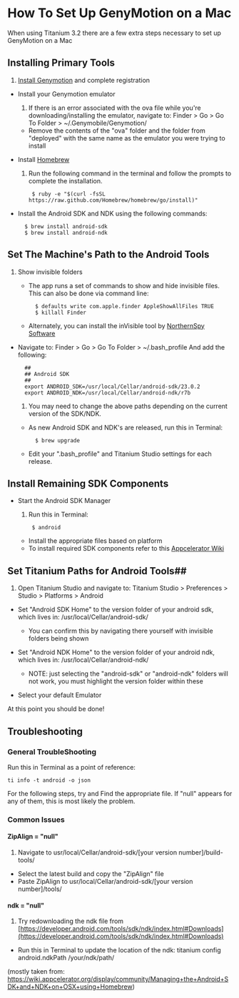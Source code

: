 # How To Set Up GenyMotion on a Mac #

When using Titanium 3.2 there are a few extra steps necessary to set up GenyMotion on a Mac

## Installing Primary Tools ##

1. [Install Genymotion](http://www.genymotion.com/) and complete registration
- Install your Genymotion emulator
	1. If there is an error associated with the ova file while you're downloading/installing
	   the emulator, navigate to:
	   Finder > Go > Go To Folder > ~/.Genymobile/Genymotion/
	- Remove the contents of the "ova" folder and the folder from "deployed"
	    with the same name as the emulator you were trying to install
- Install [Homebrew](http://brew.sh/)
	1. Run the following command in the terminal and follow the prompts to complete the installation.
	  	
			$ ruby -e "$(curl -fsSL https://raw.github.com/Homebrew/homebrew/go/install)"

- Install the Android SDK and NDK using the following commands: 
		
		$ brew install android-sdk
 		$ brew install android-ndk

## Set The Machine's Path to the Android Tools ##

1. Show invisible folders
	- The app runs a set of commands to show and hide invisible files. This can also be done via command line:
		
			$ defaults write com.apple.finder AppleShowAllFiles TRUE 
			$ killall Finder
	
	- Alternately, you can install the inVisible tool by [NorthernSpy Software](http://www.northernspysoftware.com/)
- Navigate to: Finder > Go > Go To Folder > ~/.bash_profile
  And add the following:
	
		##
		## Android SDK
		##
		export ANDROID_SDK=/usr/local/Cellar/android-sdk/23.0.2
		export ANDROID_NDK=/usr/local/Cellar/android-ndk/r7b

	1. You may need to change the above paths depending on the current version of the SDK/NDK.
	- As new Android SDK and NDK's are released, run this in Terminal:
		
			$ brew upgrade
	- Edit your ".bash_profile" and Titanium Studio settings for each release.

## Install Remaining SDK Components ##

- Start the Android SDK Manager
	1. Run this in Terminal: 

			$ android
	- Install the appropriate files based on platform
	- To install required SDK components refer to this [Appcelerator Wiki](https://wiki.appcelerator.org/display/guides2/Installing+and+Updating+Android+SDK)

## Set Titanium Paths for Android Tools##

1. Open Titanium Studio and navigate to:
	Titanium Studio > Preferences > Studio > Platforms > Android

- Set "Android SDK Home" to the version folder of your android sdk, which lives in:
	/usr/local/Cellar/android-sdk/
	- You can confirm this by navigating there yourself with invisible folders being shown

- Set "Android NDK Home" to the version folder of your android ndk, which lives in:
	/usr/local/Cellar/android-ndk/
	- NOTE: just selecting the "android-sdk" or "android-ndk" folders will not work, you must highlight the version folder within these
	
- Select your default Emulator

At this point you should be done!

## Troubleshooting ##

### General TroubleShooting ###
Run this in Terminal as a point of reference:
	
	ti info -t android -o json

For the following steps, try and Find the appropriate file. If "null" appears for any of them, this is most likely the problem.

### Common Issues ###
#### ZipAlign = "null" ####

1. Navigate to usr/local/Cellar/android-sdk/[your version number]/build-tools/
- Select the latest build and copy the "ZipAlign" file
- Paste ZipAlign to usr/local/Cellar/android-sdk/[your version number]/tools/

#### ndk = "null" ####
1. Try redownloading the ndk file from [https://developer.android.com/tools/sdk/ndk/index.html#Downloads](https://developer.android.com/tools/sdk/ndk/index.html#Downloads)
- Run this in Terminal to update the location of the ndk:
		titanium config android.ndkPath /your/ndk/path/

(mostly taken from: https://wiki.appcelerator.org/display/community/Managing+the+Android+SDK+and+NDK+on+OSX+using+Homebrew)
